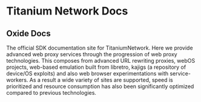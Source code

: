 # Titanium Network Docs



## Oxide Docs

The official SDK documentation site for TitaniumNetwork. Here we provide advanced web proxy services through the progression of web proxy technologies. This composes from advanced URL rewriting proxies, webOS projects, web-based emulation built from libretro, kajigs (a repository of device/OS exploits) and also web browser experimentations with service-workers. As a result a wide variety of sites are supported, speed is prioritized and resource consumption has also been significantly optimized compared to previous technologies.

